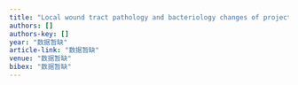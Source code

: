 ```yaml
---
title: "Local wound tract pathology and bacteriology changes of projectile-burn combined wound in dogs with seawater immersion"
authors: []
authors-key: []
year: "数据暂缺"
article-link: "数据暂缺"
venue: "数据暂缺"
bibex: "数据暂缺"
---
```


